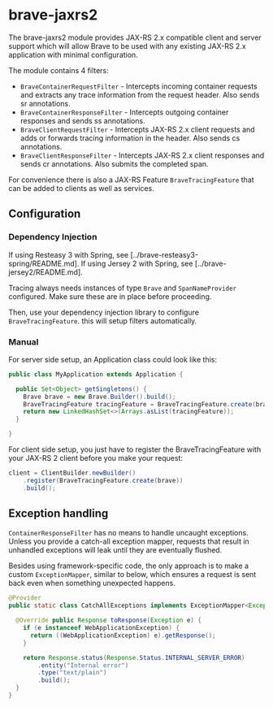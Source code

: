 # brave-jaxrs2 #

The brave-jaxrs2 module provides JAX-RS 2.x compatible client and server support which will allow Brave to be used with any
existing JAX-RS 2.x application with minimal configuration.

The module contains 4 filters:

*   `BraveContainerRequestFilter`  - Intercepts incoming container requests and extracts any trace information from
the request header. Also sends sr annotations.
*   `BraveContainerResponseFilter` - Intercepts outgoing container responses and sends ss annotations.
*   `BraveClientRequestFilter` - Intercepts JAX-RS 2.x client requests and adds or forwards tracing information in the header.
Also sends cs annotations.
*   `BraveClientResponseFilter` - Intercepts JAX-RS 2.x client responses and sends cr annotations. Also submits the completed span.

For convenience there is also a JAX-RS Feature `BraveTracingFeature` that can be added to clients as well as services.

## Configuration

### Dependency Injection
If using Resteasy 3 with Spring, see [../brave-resteasy3-spring/README.md]. 
If using Jersey 2 with Spring, see [../brave-jersey2/README.md]. 

Tracing always needs instances of type `Brave` and `SpanNameProvider`
configured. Make sure these are in place before proceeding.

Then, use your dependency injection library to configure `BraveTracingFeature`.
this will setup filters automatically.

### Manual

For server side setup, an Application class could look like this:

```java
public class MyApplication extends Application {

  public Set<Object> getSingletons() {
    Brave brave = new Brave.Builder().build();
    BraveTracingFeature tracingFeature = BraveTracingFeature.create(brave);
    return new LinkedHashSet<>(Arrays.asList(tracingFeature));
  }

}
```

For client side setup, you just have to register the BraveTracingFeature
with your JAX-RS 2 client before you make your request:

```java
client = ClientBuilder.newBuilder()
    .register(BraveTracingFeature.create(brave))
    .build();
```

## Exception handling
`ContainerResponseFilter` has no means to handle uncaught exceptions.
Unless you provide a catch-all exception mapper, requests that result in
unhandled exceptions will leak until they are eventually flushed.

Besides using framework-specific code, the only approach is to make a
custom `ExceptionMapper`, similar to below, which ensures a request is
sent back even when something unexpected happens.

```java
@Provider
public static class CatchAllExceptions implements ExceptionMapper<Exception> {

  @Override public Response toResponse(Exception e) {
    if (e instanceof WebApplicationException) {
      return ((WebApplicationException) e).getResponse();
    }

    return Response.status(Response.Status.INTERNAL_SERVER_ERROR)
        .entity("Internal error")
        .type("text/plain")
        .build();
  }
}
```
